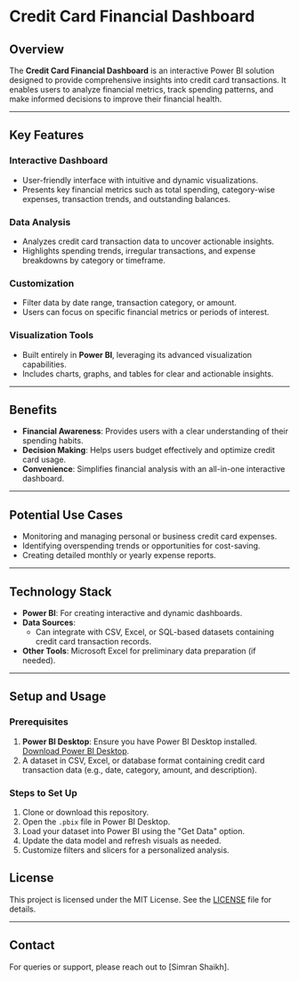 # Credit Card Financial Dashboard  

## **Overview**  
The **Credit Card Financial Dashboard** is an interactive Power BI solution designed to provide comprehensive insights into credit card transactions. It enables users to analyze financial metrics, track spending patterns, and make informed decisions to improve their financial health.  

---

## **Key Features**  

### **Interactive Dashboard**  
- User-friendly interface with intuitive and dynamic visualizations.  
- Presents key financial metrics such as total spending, category-wise expenses, transaction trends, and outstanding balances.  

### **Data Analysis**  
- Analyzes credit card transaction data to uncover actionable insights.  
- Highlights spending trends, irregular transactions, and expense breakdowns by category or timeframe.  

### **Customization**  
- Filter data by date range, transaction category, or amount.  
- Users can focus on specific financial metrics or periods of interest.  

### **Visualization Tools**  
- Built entirely in **Power BI**, leveraging its advanced visualization capabilities.  
- Includes charts, graphs, and tables for clear and actionable insights.  

---

## **Benefits**  
- **Financial Awareness**: Provides users with a clear understanding of their spending habits.  
- **Decision Making**: Helps users budget effectively and optimize credit card usage.  
- **Convenience**: Simplifies financial analysis with an all-in-one interactive dashboard.  

---

## **Potential Use Cases**  
- Monitoring and managing personal or business credit card expenses.  
- Identifying overspending trends or opportunities for cost-saving.  
- Creating detailed monthly or yearly expense reports.  

---

## **Technology Stack**  
- **Power BI**: For creating interactive and dynamic dashboards.  
- **Data Sources**:  
  - Can integrate with CSV, Excel, or SQL-based datasets containing credit card transaction records.  
- **Other Tools**: Microsoft Excel for preliminary data preparation (if needed).  

---

## **Setup and Usage**  

### **Prerequisites**  
1. **Power BI Desktop**: Ensure you have Power BI Desktop installed. [Download Power BI Desktop](https://powerbi.microsoft.com/desktop/).  
2. A dataset in CSV, Excel, or database format containing credit card transaction data (e.g., date, category, amount, and description).  

### **Steps to Set Up**  
1. Clone or download this repository.  
2. Open the `.pbix` file in Power BI Desktop.  
3. Load your dataset into Power BI using the "Get Data" option.  
4. Update the data model and refresh visuals as needed.  
5. Customize filters and slicers for a personalized analysis.  



## **License**  
This project is licensed under the MIT License. See the [LICENSE](LICENSE) file for details.  

---

## **Contact**  
For queries or support, please reach out to [Simran Shaikh].  
